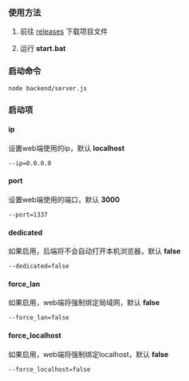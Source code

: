 ### 使用方法

1. 前往 [releases](https://github.com/zetsr/SteamServerQuery/releases) 下载项目文件

2. 运行 **start.bat**

### 启动命令

```node backend/server.js ```

### 启动项

#### ip

设置web端使用的ip，默认 **localhost** 

```--ip=0.0.0.0```

#### port

设置web端使用的端口，默认 **3000**

```--port=1337```

#### dedicated

如果启用，后端将不会自动打开本机浏览器，默认 **false**

```--dedicated=false```

#### force_lan

如果启用，web端将强制绑定局域网，默认 **false**

```--force_lan=false```

#### force_localhost

如果启用，web端将强制绑定localhost，默认 **false**

```--force_localhost=false```

